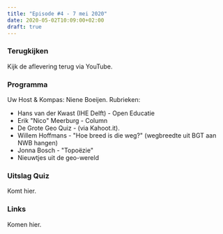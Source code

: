 ```yaml
---
title: "Episode #4 - 7 mei 2020"
date: 2020-05-02T10:09:00+02:00
draft: true
---
```


### Terugkijken
Kijk de aflevering terug via YouTube.

### Programma

Uw Host & Kompas: Niene Boeijen. Rubrieken:

* Hans van der Kwast (IHE Delft) - Open Educatie
* Erik "Nico" Meerburg - Column
* De Grote Geo Quiz - (via Kahoot.it).
* Willem Hoffmans - "Hoe breed is die weg?" (wegbreedte uit BGT aan NWB hangen)
* Jonna Bosch - "Topoëzie"
* Nieuwtjes uit de geo-wereld

### Uitslag Quiz

Komt hier.

### Links

Komen hier.
				